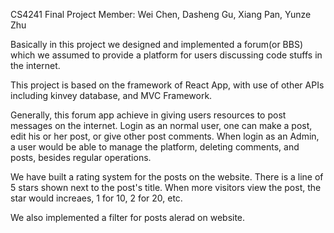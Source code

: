 CS4241 Final Project
Member: Wei Chen, Dasheng Gu, Xiang Pan, Yunze Zhu

Basically in this project we designed and implemented a forum(or BBS) which we assumed to provide a platform for users discussing code stuffs in the internet. 

This project is based on the framework of React App, with use of other APIs including kinvey database, and MVC Framework.

Generally, this forum app achieve in giving users resources to post messages on the internet. Login as an normal user, one can make a post, edit his or her post, or give other post comments. When login as an Admin, a user would be able to manage the platform, deleting comments, and posts, besides regular operations. 

We have built a rating system for the posts on the website. There is a line of 5 stars shown next to the post's title. When more visitors view the post, the star would increaes, 1 for 10, 2 for 20, etc.

We also implemented a filter for posts alerad on website. 
